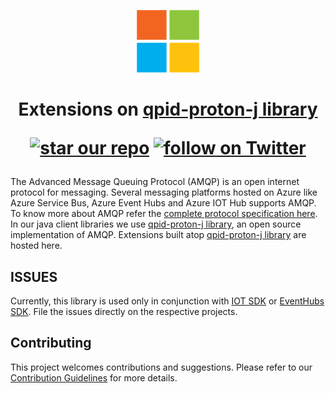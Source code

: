 
<p align="center">
  <img src="event-hubs.png" alt="Microsoft Azure Event Hubs" width="100"/>
</p>

<h1 align="center">Extensions on <a href="https://github.com/apache/qpid-proton-j">qpid-proton-j library</a>
  <p align="center">
    <a href="#star-our-repo">
      <img src="https://img.shields.io/github/stars/azure/qpid-proton-j-extensions.svg?style=social&label=Stars"
        alt="star our repo"></a>
    <a href="https://twitter.com/intent/follow?screen_name=azure">
      <img src="https://img.shields.io/twitter/url/http/shields.io.svg?style=social&label=Follow%20@azure"
        alt="follow on Twitter"></a>
  </p>
</h1>

The Advanced Message Queuing Protocol (AMQP) is an open internet protocol for messaging. Several messaging platforms
hosted on Azure like Azure Service Bus, Azure Event Hubs and Azure IOT Hub supports AMQP. To know more about AMQP refer
the [complete protocol specification here](http://docs.oasis-open.org/amqp/core/v1.0/amqp-core-complete-v1.0.pdf). In
our java client libraries we use [qpid-proton-j library](https://github.com/apache/qpid-proton-j), an open source
implementation of AMQP. Extensions built atop [qpid-proton-j library](https://github.com/apache/qpid-proton-j) are
hosted here.

## ISSUES

Currently, this library is used only in conjunction with [IOT SDK](https://github.com/Azure/azure-iot-sdk-java) or
[EventHubs SDK](https://github.com/Azure/azure-event-hubs-java). File the issues directly on the respective projects.

## Contributing

This project welcomes contributions and suggestions. Please refer to our [Contribution
Guidelines](./.github/CONTRIBUTING.md) for more details.
